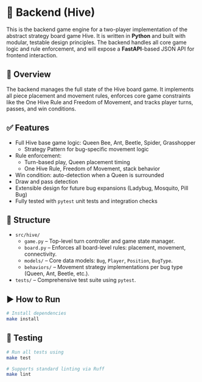 # 🐍 Backend (Hive)

This is the backend game engine for a two-player implementation of the abstract strategy board game Hive. It is written in **Python** and built with modular, testable design principles. The backend handles all core game logic and rule enforcement, and will expose a **FastAPI**-based JSON API for frontend interaction.

## 📘 Overview

The backend manages the full state of the Hive board game. It implements all piece placement and movement rules, enforces core game constraints like the One Hive Rule and Freedom of Movement, and tracks player turns, passes, and win conditions.

## ✅ Features

- Full Hive base game logic: Queen Bee, Ant, Beetle, Spider, Grasshopper
  - Strategy Pattern for bug-specific movement logic
- Rule enforcement:
  - Turn-based play, Queen placement timing
  - One Hive Rule, Freedom of Movement, stack behavior
- Win condition: auto-detection when a Queen is surrounded
- Draw and pass detection
- Extensible design for future bug expansions (Ladybug, Mosquito, Pill Bug)
- Fully tested with `pytest` unit tests and integration checks

## 📁 Structure

- `src/hive/`
  - `game.py` – Top-level turn controller and game state manager.
  - `board.py` – Enforces all board-level rules: placement, movement, connectivity.
  - `models/` – Core data models: `Bug`, `Player`, `Position`, `BugType`.
  - `behaviors/` – Movement strategy implementations per bug type (Queen, Ant, Beetle, etc.).
- `tests/` – Comprehensive test suite using `pytest`.

## ▶️ How to Run

```bash
# Install dependencies
make install
```

## 🧪 Testing

```bash
# Run all tests using
make test

# Supports standard linting via Ruff
make lint
```
